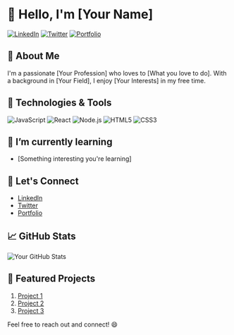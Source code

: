# 👋 Hello, I'm [Your Name]

[![LinkedIn](https://img.shields.io/badge/-LinkedIn-blue?style=flat-square&logo=Linkedin&logoColor=white)](https://www.linkedin.com/in/yourusername/)
[![Twitter](https://img.shields.io/badge/-Twitter-1DA1F2?style=flat-square&logo=Twitter&logoColor=white)](https://twitter.com/yourusername)
[![Portfolio](https://img.shields.io/badge/-Portfolio-green?style=flat-square)](https://yourportfolio.com)

## 🚀 About Me
I'm a passionate [Your Profession] who loves to [What you love to do]. With a background in [Your Field], I enjoy [Your Interests] in my free time.

## 🔧 Technologies & Tools
![JavaScript](https://img.shields.io/badge/-JavaScript-yellow?style=flat-square&logo=javascript&logoColor=white)
![React](https://img.shields.io/badge/-React-61DAFB?style=flat-square&logo=react&logoColor=white)
![Node.js](https://img.shields.io/badge/-Node.js-339933?style=flat-square&logo=node.js&logoColor=white)
![HTML5](https://img.shields.io/badge/-HTML5-E34F26?style=flat-square&logo=html5&logoColor=white)
![CSS3](https://img.shields.io/badge/-CSS3-1572B6?style=flat-square&logo=css3&logoColor=white)

## 🌱 I’m currently learning
- [Something interesting you're learning]

## 🤝 Let's Connect
- [LinkedIn](https://www.linkedin.com/in/yourusername/)
- [Twitter](https://twitter.com/yourusername)
- [Portfolio](https://yourportfolio.com)

## 📈 GitHub Stats
![Your GitHub Stats](https://github-readme-stats.vercel.app/api?username=yourusername&show_icons=true&hide=contribs,prs&count_private=true&theme=radical)

## 🌟 Featured Projects
1. [Project 1](https://github.com/yourusername/project1)
2. [Project 2](https://github.com/yourusername/project2)
3. [Project 3](https://github.com/yourusername/project3)

Feel free to reach out and connect! 😄

